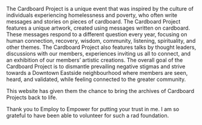 The Cardboard Project is a unique event that was inspired by the culture of individuals experiencing homelessness and poverty, who often write messages and stories on pieces of cardboard. The Cardboard Project features a unique artwork, created using messages written on cardboard. These messages respond to a different question every year, focusing on human connection, recovery, wisdom, community, listening, spirituality, and other themes. The Cardboard Project also features talks by thought leaders, discussions with our members, experiences inviting us all to connect, and an exhibition of our members’ artistic creations. The overall goal of the Cardboard Project is to dismantle prevailing negative stigmas and strive towards a Downtown Eastside neighbourhood where members are seen, heard, and validated, while feeling connected to the greater community.

This website has given them the chance to bring the archives of Cardboard Projects back to life.

 Thank you to Employ to Empower for putting your trust in me. I am so grateful to have been able to volunteer for such a rad foundation.
